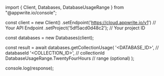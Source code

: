 import { Client, Databases, DatabaseUsageRange } from "@appwrite.io/console";

const client = new Client()
    .setEndpoint('https://cloud.appwrite.io/v1') // Your API Endpoint
    .setProject('5df5acd0d48c2'); // Your project ID

const databases = new Databases(client);

const result = await databases.getCollectionUsage(
    '<DATABASE_ID>', // databaseId
    '<COLLECTION_ID>', // collectionId
    DatabaseUsageRange.TwentyFourHours // range (optional)
);

console.log(response);
